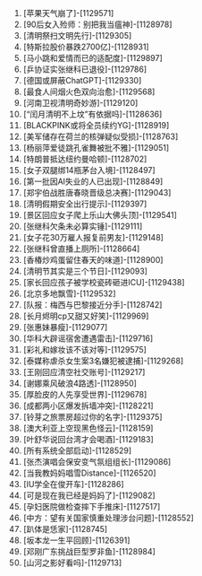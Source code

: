 
1. [苹果天气崩了]-[1129571]
1. [90后女入殓师：别把我当瘟神]-[1128978]
1. [清明祭扫文明先行]-[1129305]
1. [特斯拉股价暴跌2700亿]-[1128931]
1. [马小跳和爱情而已的适配度]-[1129897]
1. [乒协证实张继科已退役]-[1129786]
1. [德国或屏蔽ChatGPT]-[1129330]
1. [最食人间烟火色双向治愈]-[1129568]
1. [河南卫视清明奇妙游]-[1129120]
1. [“闰月清明不上坟”有依据吗]-[1128636]
1. [BLACKPINK或将全员续约YG]-[1128919]
1. [美军储存在荷兰的核弹疑似受损]-[1128763]
1. [杨丽萍爱徒跳孔雀舞被批不雅]-[1129051]
1. [特朗普抵达纽约曼哈顿]-[1128702]
1. [女子双腿绑14瓶茅台入境]-[1128497]
1. [第一批因AI失业的人已出现]-[1128849]
1. [郑宇伯战胜唐春晓晋级总决赛]-[1129043]
1. [清明假期安全出行提示]-[1129397]
1. [景区回应女子爬上乐山大佛头顶]-[1129541]
1. [张继科欠条未必算实锤]-[1129111]
1. [女子花30万雇人报复前男友]-[1129148]
1. [张继科曾直播上厕所]-[1128664]
1. [香椿炒鸡蛋留住春天的味道]-[1128900]
1. [清明节其实是三个节日]-[1129093]
1. [家长回应孩子被学校瓷砖砸进ICU]-[1129438]
1. [北京多地飘雪]-[1129532]
1. [队报：梅西与巴黎接近分手]-[1128742]
1. [长月烬明cp又甜又好笑]-[1129969]
1. [张惠妹暴瘦]-[1129077]
1. [华科大辟谣宿舍遭遇雷击]-[1129716]
1. [彩礼和嫁妆该不该对等]-[1129575]
1. [泰媒称虐杀女生案3名嫌犯被逮捕]-[1129268]
1. [王刚回应清空社交账号]-[1129217]
1. [谢娜乘风破浪4路透]-[1128950]
1. [厚脸皮的人先享受世界]-[1129678]
1. [成都两小区爆发拆墙冲突]-[1128221]
1. [铃芽之旅票房超过你的名字]-[1129375]
1. [澳大利亚上空现黑色怪云]-[1128159]
1. [叶舒华说回台湾才会喝酒]-[1129183]
1. [所有系统全部启动]-[1128529]
1. [张杰演唱会保安变气氛组组长]-[1129086]
1. [当我教妈妈唱雪Distance]-[1126520]
1. [IU学全在俊开车]-[1128286]
1. [可是现在我已经是妈妈了]-[1129082]
1. [孕妇医院做检查摔下手推床]-[1127517]
1. [中方：望有关国家慎重处理涉台问题]-[1128552]
1. [趴体是恁家]-[1128745]
1. [坂本龙一生平回顾]-[1126391]
1. [邓刚广东挑战巨型罗非鱼]-[1128984]
1. [山河之影好看吗]-[1129713]